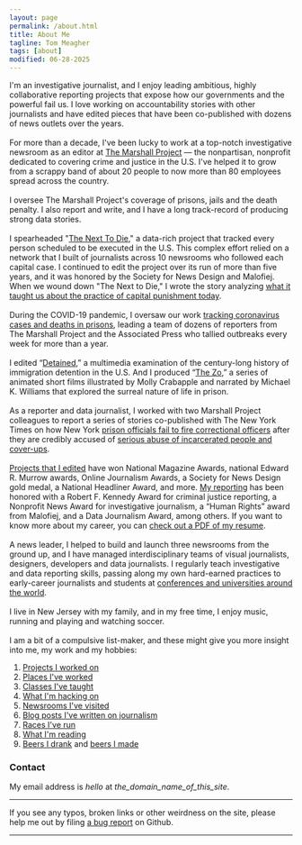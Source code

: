 ```yaml
---
layout: page
permalink: /about.html
title: About Me
tagline: Tom Meagher
tags: [about]
modified: 06-28-2025
---
```

I'm an investigative journalist, and I enjoy leading ambitious, highly collaborative reporting projects that expose how our governments and the powerful fail us. I love working on accountability stories with other journalists and have edited pieces that have been co-published with dozens of news outlets over the years. 
&nbsp;<br /><br />
For more than a decade, I've been lucky to work at a top-notch investigative newsroom as an editor at [The Marshall Project](https://www.themarshallproject.org/) — the nonpartisan, nonprofit dedicated to covering crime and justice in the U.S. I've helped it to grow from a scrappy band of about 20 people to now more than 80 employees spread across the country.
&nbsp;<br /><br />
I oversee The Marshall Project's coverage of prisons, jails and the death penalty. I also report and write, and I have a long track-record of producing strong data stories.
&nbsp;<br /><br />
I spearheaded "[The Next To Die](https://www.themarshallproject.org/next-to-die)," a data-rich project that tracked every person scheduled to be executed in the U.S. This complex effort relied on a network that I built of journalists across 10 newsrooms who followed each capital case. I continued to edit the project over its run of more than five years, and it was honored by the Society for News Design and Malofiej. When we wound down "The Next to Die," I wrote the story analyzing [what it taught us about the practice of capital punishment today](https://www.themarshallproject.org/2021/02/10/what-120-executions-tell-us-about-criminal-justice-in-america).
&nbsp;<br /><br />
During the COVID-19 pandemic, I oversaw our work [tracking coronavirus cases and deaths in prisons](https://www.themarshallproject.org/2020/05/01/a-state-by-state-look-at-coronavirus-in-prisons), leading a team of dozens of reporters from The Marshall Project and the Associated Press who tallied outbreaks every week for more than a year.
&nbsp;<br /><br />
I edited “[Detained](https://www.themarshallproject.org/2019/09/24/detained),” a multimedia examination of the century-long history of immigration detention in the U.S. And I produced “[The Zo](https://www.themarshallproject.org/2020/02/27/welcome-to-the-zo),” a series of animated short films illustrated by Molly Crabapple and narrated by Michael K. Williams that explored the surreal nature of life in prison. 
&nbsp;<br /><br />
As a reporter and data journalist, I worked with two Marshall Project colleagues to report a series of stories co-published with The New York Times on how New York [prison officials fail to fire correctional officers](https://www.themarshallproject.org/2023/05/19/new-york-prison-corrections-officer-abuse-prisoners) after they are credibly accused of [serious abuse of incarcerated people and cover-ups](https://www.themarshallproject.org/2023/05/22/new-york-prison-corrections-officer-abuse-cover-up). 
&nbsp;<br /><br />
[Projects that I edited](clips.html) have won National Magazine Awards, national Edward R. Murrow awards, Online Journalism Awards, a Society for News Design gold medal, a National Headliner Award, and more. [My reporting](https://www.themarshallproject.org/staff/tom-meagher)  has been honored with a Robert F. Kennedy Award for criminal justice reporting, a Nonprofit News Award for investigative journalism, a “Human Rights” award from Malofiej, and a Data Journalism Award, among others. If you want to know more about my career, you can [check out a PDF of my resume](https://www.tommeagher.com/files/meagher_resume.pdf). 
&nbsp;<br /><br />
A news leader, I helped to build and launch three newsrooms from the ground up, and I have managed interdisciplinary teams of visual journalists, designers, developers and data journalists. I regularly teach investigative and data reporting skills, passing along my own hard-earned practices to early-career journalists and students at [conferences and universities around the world](classes.html).
&nbsp;<br /><br />
I live in New Jersey with my family, and in my free time, I enjoy music, running and playing and watching soccer.
&nbsp;<br /><br />
I am a bit of a compulsive list-maker, and these might give you more insight into me, my work and my hobbies:
1.  [Projects I worked on](clips.html)
2.  [Places I've worked](http://linkedin.com/in/tommeagher)
3.  [Classes I've taught](classes.html)
4.  [What I'm hacking on](https://github.com/tommeagher?tab=activity)
5.  [Newsrooms I've visited](newsrooms.html)
6.  [Blog posts I've written on journalism](posts/index.html)
7.  [Races I've run](races.html)
8.  [What I'm reading](http://www.goodreads.com/review/list/7478342-tom?sort=date_read)
9.  [Beers I drank](https://untappd.com/user/tommeagher) and [beers I made](https://carboy.tommeagher.com/)

### Contact
My email address is _hello_ at _the_domain_name_of_this_site_.

---
If you see any typos, broken links or other weirdness on the site, please help me out by filing [a bug report](https://github.com/tommeagher/tommeagher.github.io/issues) on Github.

<hr />